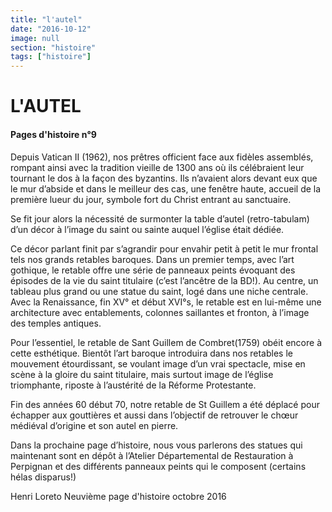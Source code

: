```yaml
---
title: "l'autel"
date: "2016-10-12"
image: null
section: "histoire"
tags: ["histoire"]
---
```


# L'AUTEL

#### Pages d'histoire n°9

Depuis Vatican II (1962), nos prêtres officient face aux fidèles assemblés, rompant ainsi avec la tradition vieille de 1300 ans où ils célébraient leur tournant le dos à la façon des byzantins. Ils n’avaient alors devant eux que le mur d’abside et dans le meilleur des cas, une fenêtre haute, accueil de la première lueur du jour, symbole fort du Christ entrant au sanctuaire.

Se fit jour alors la nécessité de surmonter la table d’autel (retro-tabulam) d’un décor à l’image du saint ou sainte auquel l’église était dédiée.

Ce décor parlant finit par s’agrandir pour envahir petit à petit le mur frontal tels nos grands retables baroques. Dans un premier temps, avec l’art gothique, le retable offre une série de panneaux peints évoquant des épisodes de la vie du saint titulaire (c’est l’ancêtre de la BD!). Au centre, un tableau plus grand ou une statue du saint, logé dans une niche centrale. Avec la Renaissance, fin XV° et début XVI°s, le retable est en lui-même une architecture avec entablements, colonnes saillantes et fronton, à l’image des temples antiques.

Pour l’essentiel, le retable de Sant Guillem de Combret(1759) obéit encore à cette esthétique. Bientôt l’art baroque introduira dans nos retables le mouvement étourdissant, se voulant image d’un vrai spectacle, mise en scène à la gloire du saint titulaire, mais surtout image de l’église triomphante, riposte à l’austérité de la Réforme Protestante.

Fin des années 60 début 70, notre retable de St Guillem a été déplacé pour échapper aux gouttières et aussi dans l’objectif de retrouver le chœur médiéval d’origine et son autel en pierre.

Dans la prochaine page d’histoire, nous vous parlerons des statues qui maintenant sont en dépôt à l’Atelier Départemental de Restauration à Perpignan et des différents panneaux peints qui le composent (certains hélas disparus!)

Henri Loreto
Neuvième page d'histoire
octobre 2016
